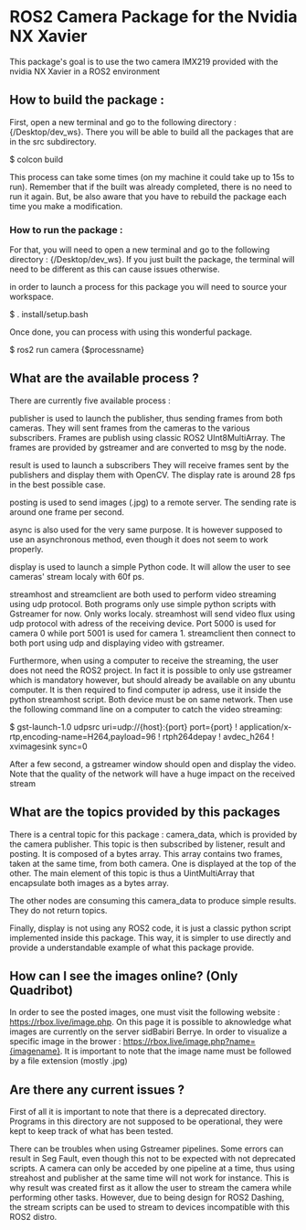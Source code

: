 # ROS2 Camera Package for the Nvidia NX Xavier

This package's goal is to use the two camera IMX219 provided with the nvidia NX Xavier in a ROS2 environment

## How to build the package :

First, open a new terminal and go to the following directory : {/Desktop/dev_ws}.
There you will be able to build all the packages that are in the src subdirectory.

$ colcon build

This process can take some times (on my machine it could take up to 15s to run).
Remember that if the built was already completed, there is no need to run it again.
But, be also aware that you have to rebuild the package each time you make a modification.

### How to run the package :

For that, you will need to open a new terminal and go to the following directory : {/Desktop/dev_ws}.
If you just built the package, the terminal will need to be different as this can cause issues otherwise.

in order to launch a process for this package you will need to source your workspace.

$ . install/setup.bash

Once done, you can process with using this wonderful package.

$ ros2 run camera {$processname}

## What are the available process ?

There are currently five available process :

publisher is used to launch the publisher, thus sending frames from both cameras.
They will sent frames from the cameras to the various subscribers.
Frames are publish using classic ROS2 UInt8MultiArray.
The frames are provided by gstreamer and are converted to msg by the node.

result is used to launch a subscribers
They will receive frames sent by the publishers and display them with OpenCV.
The display rate is around 28 fps in the best possible case.

posting is used to send images (.jpg) to a remote server.
The sending rate is around one frame per second.

async is also used for the very same purpose.
It is however supposed to use an asynchronous method, even though it does not seem to work properly.

display is used to launch a simple Python code.
It will allow the user to see cameras' stream localy with 60f ps.

streamhost and streamclient are both used to perform video streaming using udp protocol.
Both programs only use simple python scripts with Gstreamer for now. Only works localy.
streamhost will send video flux using udp protocol with adress of the receiving device.
Port 5000 is used for camera 0 while port 5001 is used for camera 1.
streamclient then connect to both port using udp and displaying video with gstreamer.

Furthermore, when using a computer to receive the streaming, the user does not need the ROS2 project.
In fact it is possible to only use gstreamer which is mandatory however, but should already be available on any ubuntu computer.
It is then required to find computer ip adress, use it inside the python streamhost script. Both device must be on same network.
Then use the following command line on a computer to catch the video streaming:

$ gst-launch-1.0 udpsrc uri=udp://{host}:{port} port={port} ! application/x-rtp,encoding-name=H264,payload=96 ! rtph264depay ! avdec_h264 ! xvimagesink sync=0

After a few second, a gstreamer window should open and display the video.
Note that the quality of the network will have a huge impact on the received stream

## What are the topics provided by this packages

There is a central topic for this package : camera_data, which is provided by the camera publisher.
This topic is then subscribed by listener, result and posting. It is composed of a bytes array.
This array contains two frames, taken at the same time, from both camera. One is displayed at the top of the other.
The main element of this topic is thus a UintMultiArray that encapsulate both images as a bytes array.

The other nodes are consuming this camera_data to produce simple results. They do not return topics.

Finally, display is not using any ROS2 code, it is just a classic python script implemented inside this package.
This way, it is simpler to use directly and provide a understandable example of what this package provide.

## How can I see the images online? (Only Quadribot)

In order to see the posted images, one must visit the following website : https://rbox.live/image.php.
On this page it is possible to aknowledge what images are currently on the server sidBabiri Berrye.
In order to visualize a specific image in the brower : https://rbox.live/image.php?name={imagename}.
It is important to note that the image name must be followed by a file extension (mostly .jpg)

## Are there any current issues ?

First of all it is important to note that there is a deprecated directory.
Programs in this directory are not supposed to be operational, they were kept to keep track of what has been tested.

There can be troubles when using Gstreamer pipelines.
Some errors can result in Seg Fault, even though this not to be expected with not deprecated scripts.
A camera can only be acceded by one pipeline at a time, thus using streahost and publisher at the same time will not work for instance.
This is why result was created first as it allow the user to stream the camera while performing other tasks.
However, due to being design for ROS2 Dashing, the stream scripts can be used to stream to devices incompatible with this ROS2 distro. 